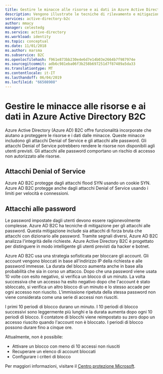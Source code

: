 ```yaml
---
title: Gestire le minacce alle risorse e ai dati in Azure Active Directory B2C | Microsoft Docs
description: Vengono illustrate le tecniche di rilevamento e mitigazione di attacchi Denial of Service e attacchi alle password in Azure Active Directory B2C.
services: active-directory-b2c
author: mmacy
manager: celestedg
ms.service: active-directory
ms.workload: identity
ms.topic: conceptual
ms.date: 11/01/2018
ms.author: marsma
ms.subservice: B2C
ms.openlocfilehash: f961e873bb230e4e6d7e14b03e2664b7f987974e
ms.sourcegitcommit: adb6c981eba06f3b258b697251d7f87489a5da33
ms.translationtype: MT
ms.contentlocale: it-IT
ms.lasthandoff: 06/04/2019
ms.locfileid: "66508908"
---
```

# <a name="manage-threats-to-resources-and-data-in-azure-active-directory-b2c"></a>Gestire le minacce alle risorse e ai dati in Azure Active Directory B2C

Azure Active Directory (Azure AD) B2C offre funzionalità incorporate che aiutano a proteggere le risorse e i dati dalle minacce. Queste minacce includono gli attacchi Denial of Service e gli attacchi alle password. Gli attacchi Denial of Service potrebbero rendere le risorse non disponibili agli utenti previsti. Gli attacchi alle password comportano un rischio di accesso non autorizzato alle risorse. 

## <a name="denial-of-service-attacks"></a>Attacchi Denial of Service

Azure AD B2C protegge dagli attacchi flood SYN usando un cookie SYN. Azure AD B2C protegge anche dagli attacchi Denial of Service usando i limiti per velocità e connessioni.

## <a name="password-attacks"></a>Attacchi alle password

Le password impostate dagli utenti devono essere ragionevolmente complesse. Azure AD B2C ha tecniche di mitigazione per gli attacchi alle password. Questa mitigazione include sia attacchi di forza bruta che attacchi con dizionario alle password. Tramite segnali diversi, Azure AD B2C analizza l'integrità delle richieste. Azure Active Directory B2C è progettato per distinguere in modo intelligente gli utenti previsti da hacker e botnet. 

Azure AD B2C usa una strategia sofisticata per bloccare gli account. Gli account vengono bloccati in base all'indirizzo IP della richiesta e alle password immesse. La durata del blocco aumenta anche in base alla probabilità che sia in corso un attacco. Dopo che una password viene usata 10 volte con esito negativo, si verifica un blocco di un minuto. La volta successiva che un accesso ha esito negativo dopo che l'account è stato sbloccato, si verifica un altro blocco di un minuto e lo stesso accade per ogni accesso non riuscito. L'immissione ripetuta della stessa password non viene considerata come una serie di accessi non riusciti. 

I primi 10 periodi di blocco durano un minuto. I 10 periodi di blocco successivi sono leggermente più lunghi e la durata aumenta dopo ogni 10 periodi di blocco. Il contatore di blocchi viene reimpostato su zero dopo un accesso riuscito quando l'account non è bloccato. I periodi di blocco possono durare fino a cinque ore. 

Attualmente, non è possibile:

- Attivare un blocco con meno di 10 accessi non riusciti
- Recuperare un elenco di account bloccati
- Configurare i criteri di blocco

Per maggiori informazioni, visitare il [Centro protezione Microsoft](https://www.microsoft.com/trustcenter/default.aspx).
